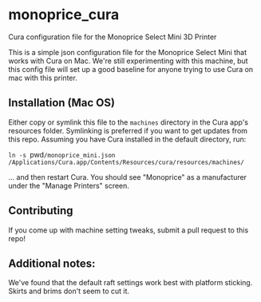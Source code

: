 # monoprice_cura
Cura configuration file for the Monoprice Select Mini 3D Printer

This is a simple json configuration file for the Monoprice Select Mini that works with Cura on Mac.  We're still experimenting with this machine, but this config file will set up a good baseline for anyone trying to use Cura on mac with this printer.

## Installation (Mac OS)
Either copy or symlink this file to the `machines` directory in the Cura app's resources folder.  Symlinking is preferred if you want to get updates from this repo.  Assuming you have Cura installed in the default directory, run:

`ln -s `pwd`/monoprice_mini.json /Applications/Cura.app/Contents/Resources/cura/resources/machines/`

... and then restart Cura. You should see "Monoprice" as a manufacturer under the "Manage Printers" screen.

## Contributing
If you come up with machine setting tweaks, submit a pull request to this repo!

## Additional notes:
We've found that the default raft settings work best with platform sticking.  Skirts and brims don't seem to cut it.
